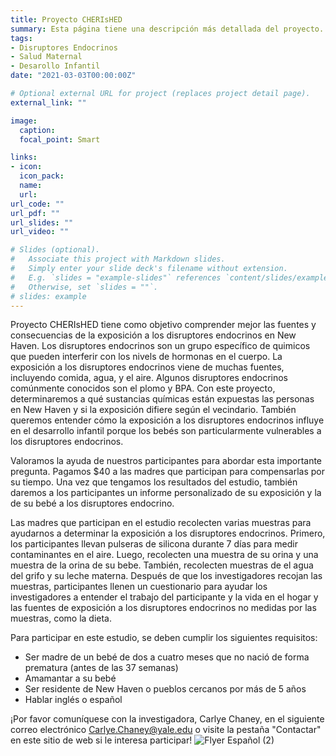 ```yaml
---
title: Proyecto CHERIsHED 
summary: Esta página tiene una descripción más detallada del proyecto. 
tags:
- Disruptores Endocrinos
- Salud Maternal
- Desarollo Infantil
date: "2021-03-03T00:00:00Z"

# Optional external URL for project (replaces project detail page).
external_link: ""

image:
  caption: 
  focal_point: Smart

links:
- icon: 
  icon_pack: 
  name: 
  url: 
url_code: ""
url_pdf: ""
url_slides: ""
url_video: ""

# Slides (optional).
#   Associate this project with Markdown slides.
#   Simply enter your slide deck's filename without extension.
#   E.g. `slides = "example-slides"` references `content/slides/example-slides.md`.
#   Otherwise, set `slides = ""`.
# slides: example
---
```


Proyecto CHERIsHED tiene como objetivo comprender mejor las fuentes y consecuencias de la exposición a los disruptores endocrinos en New Haven. Los disruptores endocrinos son un grupo específico de quimicos que pueden interferir con los nivels de hormonas en el cuerpo. La exposición a los disruptores endocrinos viene de muchas fuentes, incluyendo comida, agua, y el aire. Algunos disruptores endocrinos comúnmente conocidos son el plomo y BPA. Con este proyecto, determinaremos a qué sustancias químicas están expuestas las personas en New Haven y si la exposición difiere según el vecindario. También queremos entender cómo la exposición a los disruptores endocrinos influye en el desarrollo infantil porque los bebés son particularmente vulnerables a los disruptores endocrinos. 

Valoramos la ayuda de nuestros participantes para abordar esta importante pregunta. Pagamos $40 a las madres que participan para compensarlas por su tiempo. Una vez que tengamos los resultados del estudio, también daremos a los participantes un informe personalizado de su exposición y la de su bebé a los disruptores endocrino. 

Las madres que participan en el estudio recolecten varias muestras para ayudarnos a determinar la exposición a los disruptores endocrinos. Primero, los participantes llevan pulseras de silicona durante 7 días para medir contaminantes en el aire. Luego, recolecten una muestra de su orina y una muestra de la orina de su bebe. También, recolecten muestras de el agua del grifo y su leche materna. Después de que los investigadores recojan las muestras, participantes llenen un cuestionario para ayudar los investigadores a entender el trabajo del participante y la vida en el hogar y las fuentes de exposición a los disruptores endocrinos no medidas por las muestras, como la dieta.  

Para participar en este estudio, se deben cumplir los siguientes requisitos:
-	Ser madre de un bebé de dos a cuatro meses que no nació de forma prematura (antes de las 37 semanas)
-	Amamantar a su bebé
-	Ser residente de New Haven o pueblos cercanos por más de 5 años
-	Hablar inglés o español

¡Por favor comuníquese con la investigadora, Carlye Chaney, en el siguiente correo electrónico Carlye.Chaney@yale.edu o visite la pestaña "Contactar" en este sitio de web si le interesa participar!
![Flyer Español (2)](https://user-images.githubusercontent.com/60330966/111157449-45911e80-856d-11eb-85f2-2ad9ba4099a6.png)


